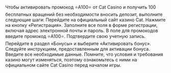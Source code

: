 Чтобы активировать промокод ⭐️A100⭐️ от Cat Casino и получить 100 бесплатных вращений без необходимости вносить депозит, выполните следующие шаги:
Перейдите на официальный сайт казино Cat.
Нажмите на кнопку «Регистрация».
Заполните все поля в форме регистрации, включая адрес электронной почты и пароль.
В поле для промокодов введите промокод ⭐️A100⭐️.
Подтвердите свою учетную запись.
Перейдите в раздел «Бонусы» и выберите «Активировать бонус».
Следуйте инструкциям, предоставленным для активации бонуса.
Введите все необходимые данные.
Помните, что условия и требования казино могут изменяться, поэтому ознакомьтесь с ними на официальном сайте Cat Casino перед началом игры.

